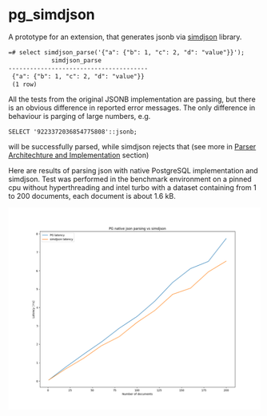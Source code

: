 # pg_simdjson

A prototype for an extension, that generates jsonb via [simdjson](https://github.com/lemire/simdjson) library.

```
=# select simdjson_parse('{"a": {"b": 1, "c": 2, "d": "value"}}');
            simdjson_parse
---------------------------------------
 {"a": {"b": 1, "c": 2, "d": "value"}}
 (1 row)
```

All the tests from the original JSONB implementation are passing, but there is
an obvious difference in reported error messages. The only difference in
behaviour is parging of large numbers, e.g.

```
SELECT '9223372036854775808'::jsonb;
```

will be successfully parsed, while simdjson rejects that (see more in [Parser
Architechture and Implementation][1] section)

Here are results of parsing json with native PostgreSQL implementation and
simdjson. Test was performed in the benchmark environment on a pinned cpu
without hyperthreading and intel turbo with a dataset containing from 1 to 200
documents, each document is about 1.6 kB.

![benchmark](pg_simdjson.png?raw=true "Benchmark")

[1]: https://arxiv.org/pdf/1902.08318.pdf
